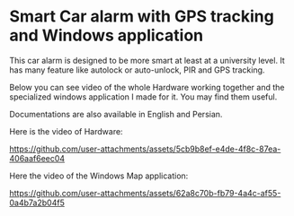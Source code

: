 # Smart Car alarm with GPS tracking and Windows application

This car alarm is designed to be more smart at least at a university level. It has many feature like autolock or auto-unlock, PIR and GPS tracking.

Below you can see video of the whole Hardware working together and the specialized windows application I made for it. You may find them useful.

Documentations are also available in English and Persian.


Here is the video of Hardware:

https://github.com/user-attachments/assets/5cb9b8ef-e4de-4f8c-87ea-406aaf6eec04

Here the video of the Windows Map application:

https://github.com/user-attachments/assets/62a8c70b-fb79-4a4c-af55-0a4b7a2b04f5





